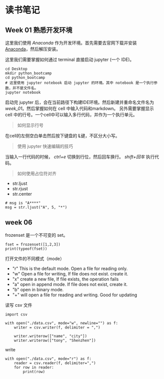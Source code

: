 # 读书笔记

## Week 01 熟悉开发环境

这里我们使用 *Anaconda* 作为开发环境。首先需要去官网下载并安装 [Anaconda](https://www.anaconda.com/products/individual)，然后解压安装。

这里我们需要掌握如何通过 terminal 直接启动 jupyter (一个 IDE)。

```shell
cd Desktop
mkdir python_bootcamp
cd python_bootcamp
# 这里使用 jupyter notebook 启动 jupyter 的环境。其中 notebook 是一个执行参数，并不是文件名。
jupyter notebook
```

启动完 jupyter 后，会在当前路径下构建IDE环境。然后新建并重命名文件名为 *week_01*。然后掌握如何在 cell 中输入代码和markdown。
另外需要掌握显示 cell 中的行号。一个cell中可以输入多行代码，并作为一个执行单元。

> 如何显示行号

在cell的左侧空白单击然后按下键盘的 **L**键，不区分大小写。

> 使用 jupyter 快速编辑的技巧

当输入一行代码的时候， *ctrl+e* 切换到行位，然后回车换行。 *shift+回车* 执行代码。

> 如何使用占位符对齐

- str.ljust
- str.rjust
- str.center

```python3
# msg is "A****"
msg = str.ljust("A", 5, "*")
```

## week 06

frozenset 是一个不可变的 set。

```python3
fset = frozenset([1,2,3])
print(typeof(fset))
```

打开文件的不同模式（mode）

- "r" This is the default mode. Open a file for reading only.
- "w" Open a file for writing, If file does not exist. create it.
- "x" create a new file, If file exists, the operation fails
- "a" open in append mode. If file does not exist, create it.
- "b" open in binary mode.
- "+" will open a file for reading and writing. Good for updating


读写 csv 文件

```python3
import csv

with open("./data.csv", mode="w", newline="") as f:
    writer = csv.writer(f, delimiter = ",")
    
    writer.writerow(["name", "city"])
    writer.writerow(["tony", "Shenzhen"])
```

write 
```python3
with open("./data.csv", mode="r") as f:
    reader = csv.reader(f, delimiter=",")
    for row in reader:
        print(row)
```
